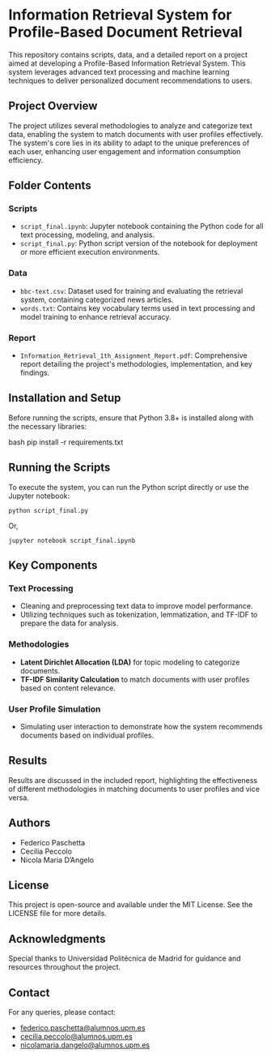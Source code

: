 # Information Retrieval System for Profile-Based Document Retrieval

This repository contains scripts, data, and a detailed report on a project aimed at developing a Profile-Based Information Retrieval System. This system leverages advanced text processing and machine learning techniques to deliver personalized document recommendations to users.

## Project Overview

The project utilizes several methodologies to analyze and categorize text data, enabling the system to match documents with user profiles effectively. The system's core lies in its ability to adapt to the unique preferences of each user, enhancing user engagement and information consumption efficiency.

## Folder Contents

### Scripts
- `script_final.ipynb`: Jupyter notebook containing the Python code for all text processing, modeling, and analysis.
- `script_final.py`: Python script version of the notebook for deployment or more efficient execution environments.

### Data
- `bbc-text.csv`: Dataset used for training and evaluating the retrieval system, containing categorized news articles.
- `words.txt`: Contains key vocabulary terms used in text processing and model training to enhance retrieval accuracy.

### Report
- `Information_Retrieval_1th_Assignment_Report.pdf`: Comprehensive report detailing the project's methodologies, implementation, and key findings.

## Installation and Setup

Before running the scripts, ensure that Python 3.8+ is installed along with the necessary libraries:

bash
pip install -r requirements.txt


## Running the Scripts

To execute the system, you can run the Python script directly or use the Jupyter notebook:

`python script_final.py`


Or,

`jupyter notebook script_final.ipynb`


## Key Components

### Text Processing
- Cleaning and preprocessing text data to improve model performance.
- Utilizing techniques such as tokenization, lemmatization, and TF-IDF to prepare the data for analysis.

### Methodologies
- **Latent Dirichlet Allocation (LDA)** for topic modeling to categorize documents.
- **TF-IDF Similarity Calculation** to match documents with user profiles based on content relevance.

### User Profile Simulation
- Simulating user interaction to demonstrate how the system recommends documents based on individual profiles.

## Results

Results are discussed in the included report, highlighting the effectiveness of different methodologies in matching documents to user profiles and vice versa.

## Authors

- Federico Paschetta
- Cecilia Peccolo
- Nicola Maria D’Angelo

## License

This project is open-source and available under the MIT License. See the LICENSE file for more details.

## Acknowledgments

Special thanks to Universidad Politécnica de Madrid for guidance and resources throughout the project.

## Contact

For any queries, please contact:
- federico.paschetta@alumnos.upm.es
- cecilia.peccolo@alumnos.upm.es
- nicolamaria.dangelo@alumnos.upm.es
